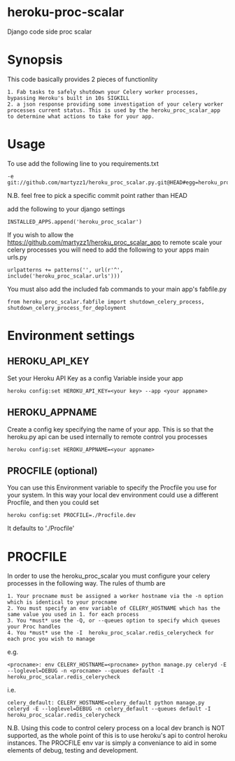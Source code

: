 heroku-proc-scalar
==================

Django code side proc scalar


Synopsis
========
This code basically provides 2 pieces of functionlity

    1. Fab tasks to safely shutdown your Celery worker processes, bypassing Heroku's built in 10s SIGKILL 
    2. a json response providing some investigation of your celery worker processes current status. This is used by the heroku_proc_scalar_app to determine what actions to take for your app.


Usage
=====

To use add the following line to you requirements.txt

    -e git://github.com/martyzz1/heroku_proc_scalar.py.git@HEAD#egg=heroku_proc_scalar

N.B. feel free to pick a specific commit point rather than HEAD


add the following to your django settings

    INSTALLED_APPS.append('heroku_proc_scalar')

If you wish to allow the https://github.com/martyzz1/heroku_proc_scalar_app to remote scale your celery processes you will need to add the following to your apps main urls.py

    urlpatterns += patterns('', url(r'^', include('heroku_proc_scalar.urls')))

You must also add the included fab commands to your main app's fabfile.py

    from heroku_proc_scalar.fabfile import shutdown_celery_process, shutdown_celery_process_for_deployment

Environment settings
====================

HEROKU_API_KEY  
--------------
Set your Heroku API Key as a config Variable inside your app

    heroku config:set HEROKU_API_KEY=<your key> --app <your appname>

HEROKU_APPNAME
--------------
Create a config key specifying the name of your app. This is so that the heroku.py api can be used internally to remote control you processes

    heroku config:set HEROKU_APPNAME=<your appname>

PROCFILE (optional)
--------
You can use this Environment variable to specify the Procfile you use for your system. In this way your local dev environment could use a different Procfile, and then you could set

    heroku config:set PROCFILE=./Procfile.dev

It defaults to './Procfile'

PROCFILE
========

In order to use the heroku_proc_scalar you must configure your celery processes in the following way.
The rules of thumb are

    1. Your procname must be assigned a worker hostname via the -n option which is identical to your procname
    2. You must specify an env variable of CELERY_HOSTNAME which has the same value you used in 1. for each process
    3. You *must* use the -Q, or --queues option to specify which queues your Proc handles
    4. You *must* use the -I  heroku_proc_scalar.redis_celerycheck for each proc you wish to manage

e.g.

    <procname>: env CELERY_HOSTNAME=<procname> python manage.py celeryd -E --loglevel=DEBUG -n <procname> --queues default -I heroku_proc_scalar.redis_celerycheck

i.e.
    
    celery_default: CELERY_HOSTNAME=celery_default python manage.py celeryd -E --loglevel=DEBUG -n celery_default --queues default -I heroku_proc_scalar.redis_celerycheck


N.B. Using this code to control celery process on a local dev branch is NOT supported, as the whole point of this is to use heroku's api to control heroku instances.  The PROCFILE env var is simply a conveniance to aid in some elements of debug, testing and development.
